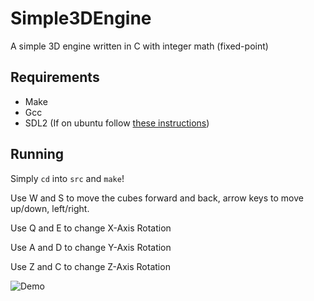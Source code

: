 # Simple3DEngine
A simple 3D engine written in C with integer math (fixed-point)

## Requirements
* Make
* Gcc
* SDL2 (If on ubuntu follow [these instructions](https://gist.github.com/BoredBored/3187339a99f7786c25075d4d9c80fad5))

## Running
Simply ```cd``` into ```src``` and ```make```!

Use W and S to move the cubes forward and back, arrow keys to move up/down, left/right.

Use Q and E to change X-Axis Rotation

Use A and D to change Y-Axis Rotation

Use Z and C to change Z-Axis Rotation

![Demo](https://s7.gifyu.com/images/simplescreenrecorder-2020-08-04_23.46.35.gif)
